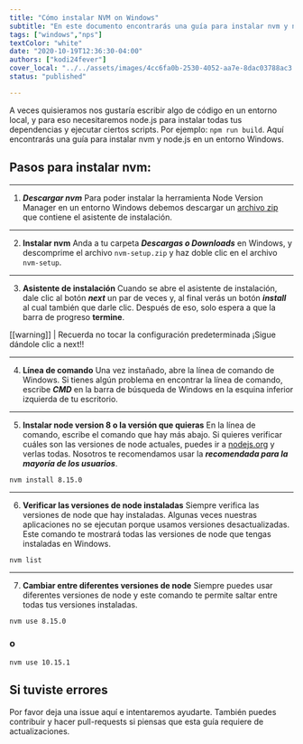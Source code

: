 ```yaml
---
title: "Cómo instalar NVM on Windows"
subtitle: "En este documento encontrarás una guía para instalar nvm y node.js en Windows"
tags: ["windows","nps"]
textColor: "white"
date: "2020-10-19T12:36:30-04:00"
authors: ["kodi24fever"]
cover_local: "../../assets/images/4cc6fa0b-2530-4052-aa7e-8dac03788ac3.png"
status: "published"

---
```

A veces quisieramos nos gustaría escribir algo de código en un entorno local, y para eso necesitaremos node.js para instalar todas tus dependencias y ejecutar ciertos scripts. Por ejemplo: ```npm run build```.
Aquí encontrarás una guía para instalar nvm y node.js en un entorno Windows.
  
## Pasos para instalar nvm:
***
1. ***Descargar nvm*** 
Para poder instalar la herramienta Node Version Manager en un entorno Windows debemos descargar un [archivo zip](https://github.com/coreybutler/nvm-windows/releases/download/1.1.7/nvm-setup.zip) que contiene el asistente de instalación.
***
  2. **Instalar nvm**
  Anda a tu carpeta ***Descargas o Downloads*** en Windows, y descomprime el archivo ```nvm-setup.zip``` y haz doble clic en el archivo ```nvm-setup```.
  ***
  
  3. **Asistente de instalación**
 Cuando se abre el asistente de instalación, dale clic al botón ***next*** un par de veces y, al final verás un botón ***install*** al cual también que darle clic. Después de eso, solo espera a que la barra de progreso **termine**.
 
[[warning]] | Recuerda no tocar la configuración predeterminada ¡Sigue dándole clic a next!!

***
  4. **Línea de comando**
Una vez instañado, abre la línea de comando de Windows. Si tienes algún problema en encontrar la línea de comando, escribe ***CMD*** en la barra de búsqueda de Windows en la esquina inferior izquierda de tu escritorio.
***

5. **Instalar node version 8 o la versión que quieras**
En la línea de comando, escribe el comando que hay más abajo. Si quieres verificar cuáles son las versiones de node actuales, puedes ir a [nodejs.org](https://nodejs.org/es/) y verlas todas. Nosotros te recomendamos usar la ***recomendada para la mayoría de los usuarios***.
```
nvm install 8.15.0
```
***
6. **Verificar las versiones de node instaladas**
Siempre verifica las versiones de node que hay instaladas. Algunas veces nuestras aplicaciones no se ejecutan porque usamos versiones desactualizadas. Este comando te mostrará todas las versiones de node que tengas instaladas en Windows.
```
nvm list
```
  ***
  
  7. **Cambiar entre diferentes versiones de node**
  Siempre puedes usar diferentes versiones de node y este comando te permite saltar entre todas tus versiones instaladas.
  ```
  nvm use 8.15.0
  ```
  ### o
  ```
  nvm use 10.15.1
  ```
 ## Si tuviste errores
 Por favor deja una issue aquí e intentaremos ayudarte. También puedes contribuir y hacer pull-requests si piensas que esta guía requiere de actualizaciones.
 
